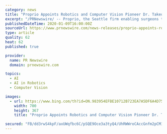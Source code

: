 ```yaml
---
category: news
title: "Proprio Appoints Robotics and Computer Vision Pioneer Dr. Takeo Kanade to Advisory Board"
excerpt: "/PRNewswire/ -- Proprio, the Seattle firm enabling surgeons to perform complex procedures, utilizing proprietary imaging techniques and mixed"
publishedDateTime: 2020-01-09T16:00:00Z
sourceUrl: https://www.prnewswire.com/news-releases/proprio-appoints-robotics-and-computer-vision-pioneer-dr-takeo-kanade-to-advisory-board-300984202.html
type: article
quality: 62
heat: 62
published: true

provider:
  name: PR Newswire
  domain: prnewswire.com

topics:
  - AI
  - AI in Robotics
  - Computer Vision

images:
  - url: https://www.bing.com/th?id=ON.983954EFBE10712B723EA7A5DF6A4D75
    width: 700
    height: 367
    title: "Proprio Appoints Robotics and Computer Vision Pioneer Dr. Takeo Kanade to Advisory Board"

secured: "FB/dd3rwS4kpF/axUWqfbc6C/pSQE9Oce3a3tyQ4/UhRWWroCAccGnfm2pCM10DiJIIbZnfhWhrjaQc7HtX9IOFJynKF1D8Q9Xfiga6kB3478hyHqgIEMk0sJSH1oK6wYHCw7n+4n/vrniMqhsFBrxenedUb07HK13HhVU2YIbGErgXXCgrAWek8ufGJsfA1YonWyx1eLiabD3j/kNTE84LLGJ1f8XusQ/BcxvwWXspIo2e2tuXZdXaKR9cUwkrI+Vq/9ECNsUpi/2pttdxUuw==;H/F8FtwLs/SAY85hW2pKUQ=="
---
```



